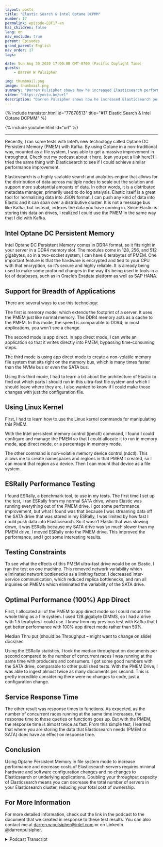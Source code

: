```yaml
---
layout: posts
title: "Elastic Search & Intel Optane DCPMM"
number: 17
permalink: episode-EDT17-en
has_children: false
lang: en
nav_exclude: true
parent: Episodes
grand_parent: English
nav_order: 17
tags:

date: Sun Aug 30 2020 17:00:00 GMT-0700 (Pacific Daylight Time)
guests:
    - Darren W Pulsipher

img: thumbnail.png
image: thumbnail.png
summary: "Darren Pulsipher shows how he increased Elasticsearch performance using Intel%92s Optane Persistent Memory in 100 percent app direct mode. His tests show an incredible performance increase of 2x. By doubling the throughput capacity, you can greatly decrease the number of servers in your Elasticsearch cluster."
video: "https://youtu.be/url"
description: "Darren Pulsipher shows how he increased Elasticsearch performance using Intel%92s Optane Persistent Memory in 100 percent app direct mode. His tests show an incredible performance increase of 2x. By doubling the throughput capacity, you can greatly decrease the number of servers in your Elasticsearch cluster."
---
```


<div>
{% include transistor.html id="77870513" title="#17 Elastic Search & Intel Optane DCPMM" %}

{% include youtube.html id="url" %}
</div>

---

Recently, I ran some tests with Intel’s new technology called Optane DC Persistent Memory (PMEM) with Kafka. By using Optane in a non-traditional way, mounted as a file system, I was able to get a massive improvement in throughput. Check out my podcast about it here. (can you put a link here?) I tried the same thing with Elasticsearch to see if I could achieve similar performance improvement.

Elasticsearch is a highly scalable search and analytics engine that allows for the distribution of data across multiple nodes to scale out the solution and support more substantial amounts of data. In other words, it is a distributed metadata manager, primarily used to do log analysis. Elastic itself is a great tool for normalizing data into JSON format. I can push any kind of data into Elastic and it can span over a distributive cluster. It is not a message bus like Kafka, but instead, indexes the data you have coming in. Since Elastic is storing this data on drives, I realized I could use the PMEM in the same way that I did with Kafka.

## Intel Optane DC Persistent Memory

Intel Optane DC Persistent Memory comes in DDR4 format, so it fits right in your server in a DDR4 memory slot. The modules come in 128, 256, and 512 gigabytes, so in a two-socket system, I can have 6 terabytes of PMEM. One important feature is that the hardware is encrypted and tied to your CPU with that encryption, so it’s secure and highly reliable. It is already being used to make some profound changes in the way it’s being used in tools in a lot of databases, such as in Oracle’s Exadata platform as well as SAP HANA.

## Support for Breadth of Applications

There are several ways to use this technology:

The first is memory mode, which extends the footprint of a server. It uses the PMEM just like normal memory. The DDR4 memory acts as a cache to the PMEM. In this mode, the speed is comparable to DDR4; in most applications, you won’t see a change.

The second mode is app direct. In app direct mode, I can write an application so that it writes directly into PMEM, bypassing time-consuming steps.

The third mode is using app direct mode to create a non-volatile memory file system that sits right on the memory bus, which is many times faster than the NVMe bus or even the SATA bus.

Using this third mode, I had to learn a bit about the architecture of Elastic to find out which parts I should run in this ultra-fast file system and which I should leave where they are. I also wanted to know if I could make those changes with just the configuration file.

## Using Linux Kernel

First, I had to learn how to use the Linux kernel commands for manipulating this PMEM.

With the Intel persistent memory control (ipmctl) command, I found I could configure and manage the PMEM so that I could allocate it to run in memory mode, app direct mode, or a percentage in memory mode.

The other command is non-volatile memory device control (ndctl). This allows me to create namespaces and regions in that PMEM I created, so I can mount that region as a device. Then I can mount that device as a file system.

## ESRally Performance Testing

I found ESRally, a benchmark tool, to use in my tests. The first time I set up the test, I ran ESRally from my normal SATA drive, where Elastic was running everything out of the PMEM drive. I got some performance improvement, but what I found was that because I was streaming data off the SATA drive that was stored in my ESRally, I was limited by how fast I could push data into Elasticsearch. So it wasn’t Elastic that was slowing down, it was ESRally because my SATA drive was so much slower than my PMEM drive. I moved ESRally onto the PMEM drive. This improved the performance, and I got some interesting results.

## Testing Constraints

To see what the effects of this PMEM ultra-fast drive would be on Elastic, I ran the test on one machine. This removed network variability which eliminated network bottlenecks as a limiting factor. I decreased inter-service communication, which reduced replica bottlenecks, and ran all inquiries on PMEMs which eliminated the variability of the SATA drive.

## Optimal Performance (100%) App Direct

First, I allocated all of the PMEM to app direct mode so I could mount the whole thing as a file system. I used 128 gigabyte DIMMS, so I had a drive with 1.5 terabytes I could use. I knew from my previous test with Kafka that I get better performance with 100% app direct mode rather than 50%.

Median Thru put (should be Throughput – might want to change on slide) docs/sec

Using the ESRally statistics, I took the median throughput on documents per second compared to the number of concurrent races I was running at the same time with producers and consumers.  I got some good numbers with the SATA drive, comparable to other published tests. With the PMEM Drive, I was able to ingest almost twice as many documents per second. This is pretty incredible considering there were no changes to code, just a configuration change.

## Service Response Time

The other result was response times to functions. As expected, as the number of concurrent races running at the same time increases, the response time to those queries or functions goes up. But with the PMEM, the response time is almost twice as fast. From this simple test, I learned that where you are storing the data that Elasticsearch needs (PMEM or SATA) does have an effect on response time.

## Conclusion 

Using Optane Persistent Memory in file system mode to increase performance and decrease costs of Elasticsearch servers requires minimal hardware and software configuration changes and no changes to Elasticsearch or underlying applications. Doubling your throughput capacity of Elasticsearch means you can decrease the total number of servers in your Elasticsearch cluster, reducing your total cost of ownership.

## For More Information

For more detailed information, check out the link in the podcast to the document that we created in response to these test results. You can also contact me at darren.w.pulsipher@intel.com or on LinkedIn @darrenpulsipher.



<details>
<summary> Podcast Transcript </summary>

<p></p>

</details>
